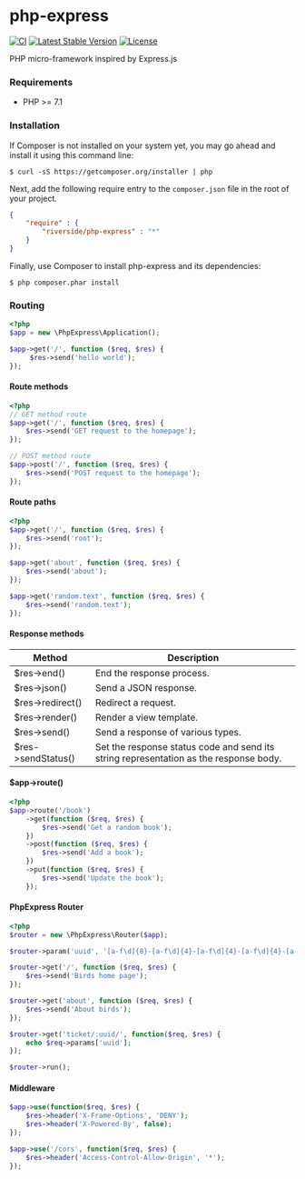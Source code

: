 # php-express
[![CI](https://github.com/riverside/php-express/actions/workflows/test.yml/badge.svg)](https://github.com/riverside/php-express/actions/workflows/test.yml) [![Latest Stable Version](https://poser.pugx.org/riverside/php-express/v/stable)](https://packagist.org/packages/riverside/php-express) [![License](https://poser.pugx.org/riverside/php-express/license)](https://packagist.org/packages/riverside/php-express)

PHP micro-framework inspired by Express.js

### Requirements
- PHP >= 7.1

### Installation
If Composer is not installed on your system yet, you may go ahead and install it using this command line:
```
$ curl -sS https://getcomposer.org/installer | php
```
Next, add the following require entry to the <code>composer.json</code> file in the root of your project.
```json
{
    "require" : {
        "riverside/php-express" : "*"
    }
}
```
Finally, use Composer to install php-express and its dependencies:
```
$ php composer.phar install 
```
### Routing
```php
<?php
$app = new \PhpExpress\Application();

$app->get('/', function ($req, $res) {
     $res->send('hello world');
});
```
#### Route methods
```php
<?php
// GET method route
$app->get('/', function ($req, $res) {
    $res->send('GET request to the homepage');
});

// POST method route
$app->post('/', function ($req, $res) {
    $res->send('POST request to the homepage');
});
```
#### Route paths
```php
<?php
$app->get('/', function ($req, $res) {
    $res->send('root');
});

$app->get('about', function ($req, $res) {
    $res->send('about');
});

$app->get('random.text', function ($req, $res) {
    $res->send('random.text');
});
```

#### Response methods
| Method             | Description                       |
| ------------------ | --------------------------------- |
| $res->end()        | End the response process.         |
| $res->json()       | Send a JSON response.             |
| $res->redirect()   | Redirect a request.               |
| $res->render()     | Render a view template.           |
| $res->send()       | Send a response of various types. |
| $res->sendStatus() | Set the response status code and send its string representation as the response body. |

#### $app->route()
```php
<?php
$app->route('/book')
    ->get(function ($req, $res) {
        $res->send('Get a random book');
    })
    ->post(function ($req, $res) {
        $res->send('Add a book');
    })
    ->put(function ($req, $res) {
        $res->send('Update the book');
    });
```

#### PhpExpress Router
```php
<?php
$router = new \PhpExpress\Router($app);

$router->param('uuid', '[a-f\d]{8}-[a-f\d]{4}-[a-f\d]{4}-[a-f\d]{4}-[a-f\d]{12}');

$router->get('/', function ($req, $res) {
    $res->send('Birds home page');
});

$router->get('about', function ($req, $res) {
    $res->send('About birds');
});

$router->get('ticket/:uuid/', function($req, $res) {
    echo $req->params['uuid'];
});

$router->run();
```
#### Middleware
```php
$app->use(function($req, $res) {
    $res->header('X-Frame-Options', 'DENY');
    $res->header('X-Powered-By', false);
});

$app->use('/cors', function($req, $res) {
    $res->header('Access-Control-Allow-Origin', '*');
});
```